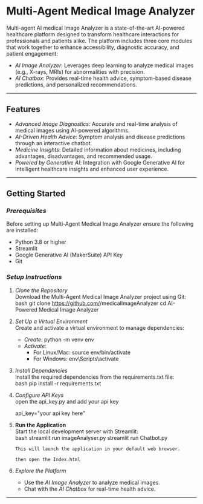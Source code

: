 # Multi-Agent Medical Image Analyzer

Multi-agent AI medical Image Analyzer is a state-of-the-art AI-powered healthcare platform designed to transform healthcare interactions for professionals and patients alike. The platform includes three core modules that work together to enhance accessibility, diagnostic accuracy, and patient engagement:

- *AI Image Analyzer*: Leverages deep learning to analyze medical images (e.g., X-rays, MRIs) for abnormalities with precision.  
- *AI Chatbox*: Provides real-time health advice, symptom-based disease predictions, and personalized recommendations.  


---

## Features

- *Advanced Image Diagnostics*: Accurate and real-time analysis of medical images using AI-powered algorithms.  
- *AI-Driven Health Advice*: Symptom analysis and disease predictions through an interactive chatbot.  
- *Medicine Insights*: Detailed information about medicines, including advantages, disadvantages, and recommended usage.  
- *Powered by Generative AI*: Integration with Google Generative AI for intelligent healthcare insights and enhanced user experience.

---

## Getting Started

### *Prerequisites*  

Before setting up Multi-Agent Medical Image Analyzer  ensure the following are installed:  
- Python 3.8 or higher  
- Streamlit  
- Google Generative AI (MakerSuite) API Key  
- Git  

### *Setup Instructions*

1. *Clone the Repository*  
   Download the Multi-Agent Medical Image Analyzer project using Git:  
   bash
   git clone https://github.com/<your-username>/medicalImageAnalyzer
   cd AI-Powered Medical Image Analyzer
   

2. *Set Up a Virtual Environment*  
   Create and activate a virtual environment to manage dependencies:  
   - *Create*: python -m venv env  
   - *Activate*:  
     - For Linux/Mac: source env/bin/activate  
     - For Windows: env\Scripts\activate  

3. *Install Dependencies*  
   Install the required dependencies from the requirements.txt file:  
   bash
   pip install -r requirements.txt
   

4. *Configure API Keys*  
   open the api_key.py and add your api key
   
   api_key="your api key here"

5. **Run the Application**  
   Start the local development server with Streamlit:  
   bash
   streamlit run imageAnalyser.py
   streamlit run Chatbot.py
   ```  
   This will launch the application in your default web browser.

   then open the Index.html

7. *Explore the Platform*  
   - Use the *AI Image Analyzer* to analyze medical images.  
   - Chat with the *AI Chatbox* for real-time health advice.  
 

---
